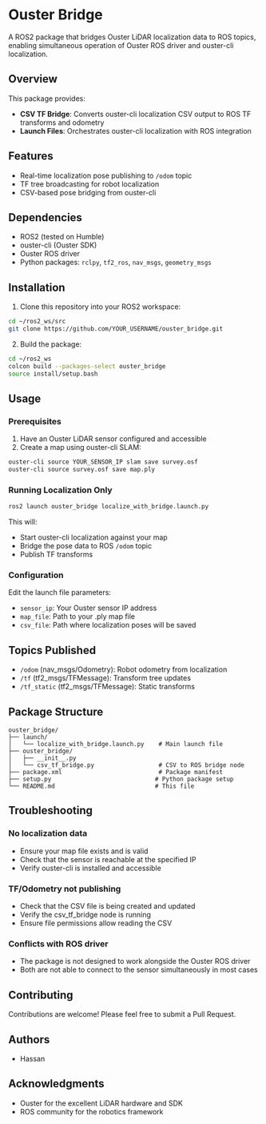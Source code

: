 # Ouster Bridge

A ROS2 package that bridges Ouster LiDAR localization data to ROS topics, enabling simultaneous operation of Ouster ROS driver and ouster-cli localization.

## Overview

This package provides:
- **CSV TF Bridge**: Converts ouster-cli localization CSV output to ROS TF transforms and odometry
- **Launch Files**: Orchestrates ouster-cli localization with ROS integration

## Features

- Real-time localization pose publishing to `/odom` topic
- TF tree broadcasting for robot localization
- CSV-based pose bridging from ouster-cli

## Dependencies

- ROS2 (tested on Humble)
- ouster-cli (Ouster SDK)
- Ouster ROS driver
- Python packages: `rclpy`, `tf2_ros`, `nav_msgs`, `geometry_msgs`

## Installation

1. Clone this repository into your ROS2 workspace:
```bash
cd ~/ros2_ws/src
git clone https://github.com/YOUR_USERNAME/ouster_bridge.git
```

2. Build the package:
```bash
cd ~/ros2_ws
colcon build --packages-select ouster_bridge
source install/setup.bash
```

## Usage

### Prerequisites

1. Have an Ouster LiDAR sensor configured and accessible
2. Create a map using ouster-cli SLAM:
```bash
ouster-cli source YOUR_SENSOR_IP slam save survey.osf
ouster-cli source survey.osf save map.ply
```

### Running Localization Only

```bash
ros2 launch ouster_bridge localize_with_bridge.launch.py
```

This will:
- Start ouster-cli localization against your map
- Bridge the pose data to ROS `/odom` topic
- Publish TF transforms


### Configuration

Edit the launch file parameters:
- `sensor_ip`: Your Ouster sensor IP address
- `map_file`: Path to your .ply map file  
- `csv_file`: Path where localization poses will be saved

## Topics Published

- `/odom` (nav_msgs/Odometry): Robot odometry from localization
- `/tf` (tf2_msgs/TFMessage): Transform tree updates
- `/tf_static` (tf2_msgs/TFMessage): Static transforms

## Package Structure

```
ouster_bridge/
├── launch/
│   └── localize_with_bridge.launch.py    # Main launch file
├── ouster_bridge/
│   ├── __init__.py
│   └── csv_tf_bridge.py                  # CSV to ROS bridge node
├── package.xml                           # Package manifest
├── setup.py                             # Python package setup
└── README.md                            # This file
```

## Troubleshooting

### No localization data
- Ensure your map file exists and is valid
- Check that the sensor is reachable at the specified IP
- Verify ouster-cli is installed and accessible

### TF/Odometry not publishing
- Check that the CSV file is being created and updated
- Verify the csv_tf_bridge node is running
- Ensure file permissions allow reading the CSV

### Conflicts with ROS driver
- The package is not designed to work alongside the Ouster ROS driver
- Both are not able to connect to the sensor simultaneously in most cases


## Contributing

Contributions are welcome! Please feel free to submit a Pull Request.

## Authors

- Hassan

## Acknowledgments

- Ouster for the excellent LiDAR hardware and SDK
- ROS community for the robotics framework
